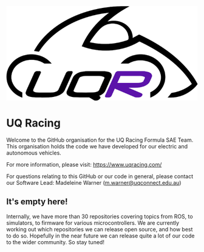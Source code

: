 ![UQRacing Logo](UQR_Logo.png)

# UQ Racing
Welcome to the GitHub organisation for the UQ Racing Formula SAE Team. This organisation holds the code we have developed
for our electric and autonomous vehicles.

For more information, please visit: https://www.uqracing.com/

For questions relating to this GitHub or our code in general, please contact our Software Lead: Madeleine Warner (m.warner@uqconnect.edu.au)

## It's empty here!
Internally, we have more than 30 repositories covering topics from ROS, to simulators, to firmware for various microcontrollers.
We are currently working out which repositories we can release open source, and how best to do so. Hopefully in the near
future we can release quite a lot of our code to the wider community. So stay tuned!
